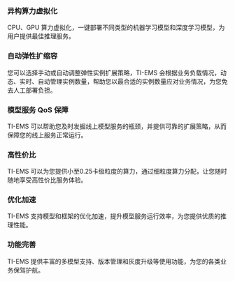 ### 异构算力虚拟化
CPU、GPU 算力虚拟化，一键部署不同类型的机器学习模型和深度学习模型，为用户提供最佳推理服务。

### 自动弹性扩缩容
您可以选择手动或自动调整弹性实例扩展策略，TI-EMS 会根据业务负载情况，动态、实时、自动管理实例数量，帮助您以最合适的实例数量应对业务情况，为您免去人工部署负担。

### 模型服务 QoS 保障
TI-EMS 可以帮助您及时发掘线上模型服务的瓶颈，并提供可靠的扩展策略，从而保障您的线上服务正常运行。

### 高性价比
TI-EMS 可以为您提供小至0.25卡级粒度的算力，通过细粒度算力分配，让您随时随地享受高性价比服务体验。

### 优化加速
TI-EMS 支持模型和框架的优化加速，提升模型服务运行效率，为您提供优质的推理性能。

### 功能完善
TI-EMS 提供丰富的多模型支持、版本管理和灰度升级等使用功能，为您的各类业务保驾护航。
